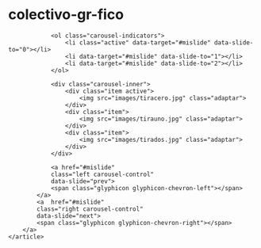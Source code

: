 # colectivo-gr-fico

<section>
			<article id="mislide" class="carousel slide">
			
				<ol class="carousel-indicators">
					<li class="active" data-target="#mislide" data-slide-to="0"></li>
					<li data-target="#mislide" data-slide-to="1"></li>
					<li data-target="#mislide" data-slide-to="2"></li>
				</ol>
				
				<div class="carousel-inner">
					<div class="item active">
						<img src="images/tiracero.jpg" class="adaptar">
					</div>
					<div class="item">
						<img src="images/tirauno.jpg" class="adaptar">
					</div>
					<div class="item">
						<img src="images/tirados.jpg" class="adaptar">
					</div>
				</div>
				
				<a href="#mislide" 
				class="left carousel-control" 
				data-slide="prev">
				<span class="glyphicon glyphicon-chevron-left"></span>
			</a>
			<a  href="#mislide" 
			class="right carousel-control"
			data-slide="next">
			<span class="glyphicon glyphicon-chevron-right"></span>
		</a>
	</article>
</section>
